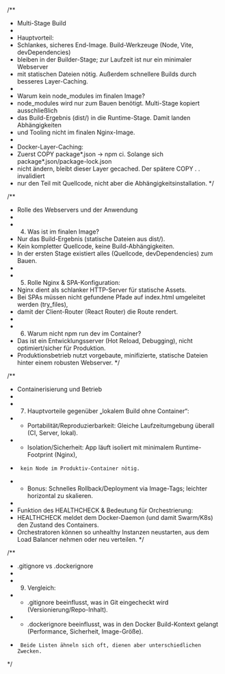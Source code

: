 /**
 * Multi-Stage Build
 *
 * Hauptvorteil:
 * Schlankes, sicheres End-Image. Build-Werkzeuge (Node, Vite, devDependencies)
 * bleiben in der Builder-Stage; zur Laufzeit ist nur ein minimaler Webserver
 * mit statischen Dateien nötig. Außerdem schnellere Builds durch besseres Layer-Caching.
 *
 * Warum kein node_modules im finalen Image?
 * node_modules wird nur zum Bauen benötigt. Multi-Stage kopiert ausschließlich
 * das Build-Ergebnis (dist/) in die Runtime-Stage. Damit landen Abhängigkeiten
 * und Tooling nicht im finalen Nginx-Image.
 *
 * Docker-Layer-Caching:
 * Zuerst COPY package*.json → npm ci. Solange sich package*.json/package-lock.json
 * nicht ändern, bleibt dieser Layer gecached. Der spätere COPY . . invalidiert
 * nur den Teil mit Quellcode, nicht aber die Abhängigkeitsinstallation.
 */

/**
 * Rolle des Webservers und der Anwendung
 *
 * 4) Was ist im finalen Image?
 *    Nur das Build-Ergebnis (statische Dateien aus dist/).
 *    Kein kompletter Quellcode, keine Build-Abhängigkeiten.
 *    In der ersten Stage existiert alles (Quellcode, devDependencies) zum Bauen.
 *
 * 5) Rolle Nginx & SPA-Konfiguration:
 *    Nginx dient als schlanker HTTP-Server für statische Assets.
 *    Bei SPAs müssen nicht gefundene Pfade auf index.html umgeleitet werden (try_files),
 *    damit der Client-Router (React Router) die Route rendert.
 *
 * 6) Warum nicht npm run dev im Container?
 *    Das ist ein Entwicklungsserver (Hot Reload, Debugging), nicht optimiert/sicher für Produktion.
 *    Produktionsbetrieb nutzt vorgebaute, minifizierte, statische Dateien hinter einem robusten Webserver.
 */

/**
 * Containerisierung und Betrieb
 *
 * 7) Hauptvorteile gegenüber „lokalem Build ohne Container“:
 *    - Portabilität/Reproduzierbarkeit: Gleiche Laufzeitumgebung überall (CI, Server, lokal).
 *    - Isolation/Sicherheit: App läuft isoliert mit minimalem Runtime-Footprint (Nginx),
 *      kein Node im Produktiv-Container nötig.
 *    - Bonus: Schnelles Rollback/Deployment via Image-Tags; leichter horizontal zu skalieren.
 *
 * Funktion des HEALTHCHECK & Bedeutung für Orchestrierung:
 *    HEALTHCHECK meldet dem Docker-Daemon (und damit Swarm/K8s) den Zustand des Containers.
 *    Orchestratoren können so unhealthy Instanzen neustarten, aus dem Load Balancer nehmen oder neu verteilen.
 */

/**
 * .gitignore vs .dockerignore
 *
 * 9) Vergleich:
 *    - .gitignore beeinflusst, was in Git eingecheckt wird (Versionierung/Repo-Inhalt).
 *    - .dockerignore beeinflusst, was in den Docker Build-Kontext gelangt (Performance, Sicherheit, Image-Größe).
 *      Beide Listen ähneln sich oft, dienen aber unterschiedlichen Zwecken.
 */

